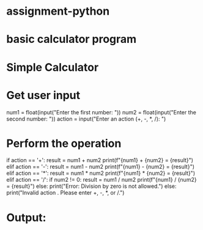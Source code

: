 # assignment-python
# basic calculator program
# Simple Calculator

# Get user input
num1 = float(input("Enter the first number: "))
num2 = float(input("Enter the second number: "))
action = input("Enter an action (+, -, *, /): ")

# Perform the operation
if action == '+':
    result = num1 + num2
    print(f"{num1} + {num2} = {result}")
elif action == '-':
    result = num1 - num2
    print(f"{num1} - {num2} = {result}")
elif action == '*':
    result = num1 * num2
    print(f"{num1} * {num2} = {result}")
elif action == '/':
    if num2 != 0:
        result = num1 / num2
        print(f"{num1} / {num2} = {result}")
    else:
        print("Error: Division by zero is not allowed.")
else:
    print("Invalid action . Please enter +, -, *, or /.")
# Output:
